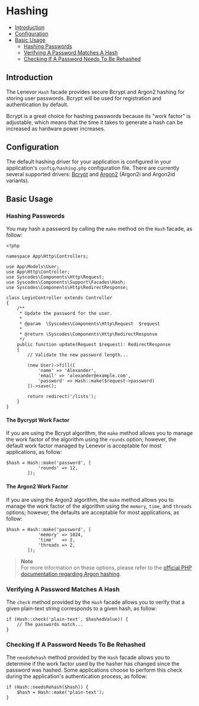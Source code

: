 # Hashing

- [Introduction](#introduction)
- [Configuration](#configuration)
- [Basic Usage](#basic-usage)
    - [Hashing Passwords](#hashing-passwords)
    - [Verifying A Password Matches A Hash](#verifying-password-matches-hash)
    - [Checking If A Password Needs To Be Rehashed](#checking-password-needs-to-be-rehashed)

<a name="introduction"></a>
## Introduction

The Lenevor `Hash` facade provides secure Bcrypt and Argon2 hashing for storing user passwords. Bcrypt will be used for registration and authentication by default.

Bcrypt is a great choice for hashing passwords because its "work factor" is adjustable, which means that the time it takes to generate a hash can be increased as hardware power increases.

<a name="configuration"></a>
## Configuration

The default hashing driver for your application is configured in your application's `config/hashing.php` configuration file. There are currently several supported drivers: [Bcrypt](https://en.wikipedia.org/wiki/Bcrypt) and [Argon2](https://en.wikipedia.org/wiki/Argon2) (Argon2i and Argon2id variants).

<a name="basic-usage"></a>
## Basic Usage

<a name="hashing-passwords"></a>
### Hashing Passwords

You may hash a password by calling the `make` method on the `Hash` facade, as follow:

    <?php

    namespace App\Http\Controllers;

    use App\Models\User;
    use App\Http\Controller;
    use Syscodes\Components\Http\Request;
    use Syscodes\Components\Support\Facades\Hash;
    use Syscodes\Components\Http\RedirectResponse;

    class LoginController extends Controller
    {
        /**
         * Update the password for the user.
         * 
         * @param  \Syscodes\Components\Http\Request  $request
         *
         * @return \Syscodes\Components\Http\RedirectResponse
         */
        public function update(Request $request): RedirectResponse
        {
            // Validate the new password length...
            
            (new User)->fill([
                'name' => 'Alexander',
                'email' => 'alexander@example.com',
                'password' => Hash::make($request->password)
            ])->save();

            return redirect('/lists');
        }
    }

<a name="bcrypt-work-factor"></a>
#### The Bycrypt Work Factor

If you are using the Bcrypt algorithm, the `make` method allows you to manage the work factor of the algorithm using the `rounds` option; however, the default work factor managed by Lenevor is acceptable for most applications, as follow:

    $hash = Hash::make('password', [
                'rounds' => 12,
            ]);

<a name="argon2-work-factor"></a>
#### The Argon2 Work Factor

If you are using the Argon2 algorithm, the `make` method allows you to manage the work factor of the algorithm using the `memory`, `time`, and `threads` options; however, the defaults are acceptable for most applications, as follow:

    $hash = Hash::make('password', [
                'memory' => 1024,
                'time'   => 2,
                'threads => 2,
            ]);

> **Note**  
> For more information on these options, please refer to the [official PHP documentation regarding Argon hashing](https://secure.php.net/manual/en/function.password-hash.php).

<a name="verifying-password-matches-hash"></a>
### Verifying A Password Matches A Hash

The `check` method provided by the `Hash` facade allows you to verify that a given plain-text string corresponds to a given hash, as follow:

    if (Hash::check('plain-text', $hashedValue)) {
        // The passwords match...
    }

<a name="checking-password-needs-to-be-rehashed"></a>
### Checking If A Password Needs To Be Rehashed

The `needsRehash` method provided by the `Hash` facade allows you to determine if the work factor used by the hasher has changed since the password was hashed. Some applications choose to perform this check during the application's authentication process, as follow:

    if (Hash::needsRehash($hash)) {
        $hash = Hash::make('plain-text');
    }